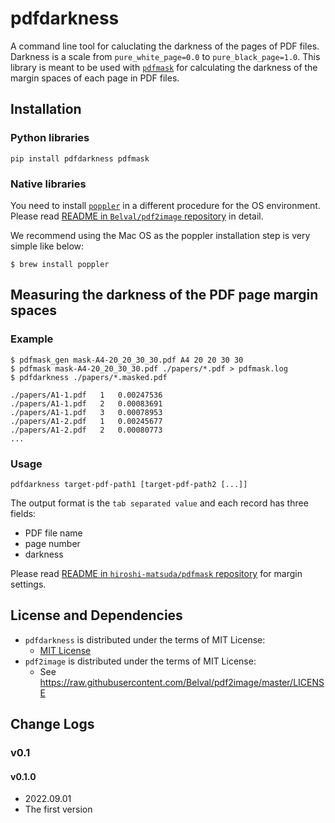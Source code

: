 # pdfdarkness
A command line tool for caluclating the darkness of the pages of PDF files.
Darkness is a scale from `pure_white_page=0.0` to `pure_black_page=1.0`.
This library is meant to be used with [`pdfmask`](https://github.com/hiroshi-matsuda/pdfmask) for calculating the darkness of the margin spaces of each page in PDF files.

## Installation

### Python libraries

```console
pip install pdfdarkness pdfmask
```

### Native libraries

You need to install [`poppler`](https://poppler.freedesktop.org/) in a different procedure for the OS environment. Please read [README in `Belval/pdf2image` repository](https://github.com/Belval/pdf2image#how-to-install) in detail.

We recommend using the Mac OS as the poppler installation step is very simple like below:

```console
$ brew install poppler
```

## Measuring the darkness of the PDF page margin spaces

### Example

```console
$ pdfmask_gen mask-A4-20_20_30_30.pdf A4 20 20 30 30
$ pdfmask mask-A4-20_20_30_30.pdf ./papers/*.pdf > pdfmask.log
$ pdfdarkness ./papers/*.masked.pdf

./papers/A1-1.pdf	1	0.00247536
./papers/A1-1.pdf	2	0.00083691
./papers/A1-1.pdf	3	0.00078953
./papers/A1-2.pdf	1	0.00245677
./papers/A1-2.pdf	2	0.00080773
...
```

### Usage

```
pdfdarkness target-pdf-path1 [target-pdf-path2 [...]]
```

The output format is the `tab separated value` and each record has three fields:
- PDF file name
- page number
- darkness

Please read [README in `hiroshi-matsuda/pdfmask` repository](https://github.com/hiroshi-matsuda/pdfmask#create-mask-pdf-file) for margin settings.

## License and Dependencies

- `pdfdarkness` is distributed under the terms of MIT License:
  - [MIT License](https://raw.githubusercontent.com/hiroshi-matsuda/pdfdarkness/main/LICENSE)
- `pdf2image` is distributed under the terms of MIT License:
  - See https://raw.githubusercontent.com/Belval/pdf2image/master/LICENSE

## Change Logs

### v0.1

#### v0.1.0
- 2022.09.01
- The first version
